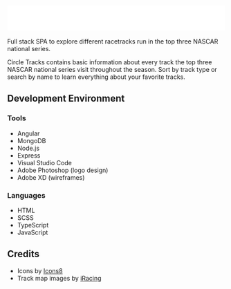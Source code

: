 <img src="https://raw.githubusercontent.com/ryanbey/circle-tracks/main/src/assets/logos/logo-full.png" alt="Circle Tracks logo" width="600" style="margin: 0 auto"/>

Full stack SPA to explore different racetracks run in the top three NASCAR national series.

Circle Tracks contains basic information about every track the top three NASCAR national series visit throughout the season. Sort by track type or search by name to learn everything about your favorite tracks.

## Development Environment
### Tools
* Angular
* MongoDB
* Node.js
* Express
* Visual Studio Code
* Adobe Photoshop (logo design)
* Adobe XD (wireframes)

### Languages
* HTML
* SCSS
* TypeScript
* JavaScript

## Credits

* Icons by [Icons8](https://icons8.com/)
* Track map images by [iRacing](https://www.iracing.com/)
